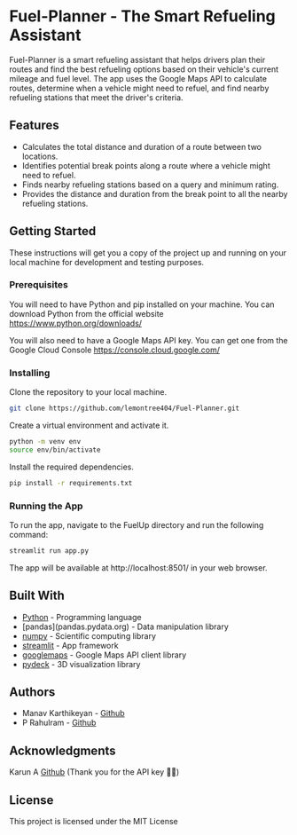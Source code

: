 # Fuel-Planner - The Smart Refueling Assistant
Fuel-Planner is a smart refueling assistant that helps drivers plan their routes and find the best refueling options based on their vehicle's current mileage and fuel level. The app uses the Google Maps API to calculate routes, determine when a vehicle might need to refuel, and find nearby refueling stations that meet the driver's criteria.

## Features
- Calculates the total distance and duration of a route between two locations.
- Identifies potential break points along a route where a vehicle might need to refuel.
- Finds nearby refueling stations based on a query and minimum rating.
- Provides the distance and duration from the break point to all the nearby refueling stations.
## Getting Started
These instructions will get you a copy of the project up and running on your local machine for development and testing purposes.

### Prerequisites
You will need to have Python and pip installed on your machine. You can download Python from the official website https://www.python.org/downloads/

You will also need to have a Google Maps API key. You can get one from the Google Cloud Console https://console.cloud.google.com/

### Installing
Clone the repository to your local machine.

```bash
git clone https://github.com/lemontree404/Fuel-Planner.git
```
Create a virtual environment and activate it.
```bash
python -m venv env
source env/bin/activate
```
Install the required dependencies.
```bash
pip install -r requirements.txt
```
### Running the App
To run the app, navigate to the FuelUp directory and run the following command:
```bash
streamlit run app.py
```
The app will be available at http://localhost:8501/ in your web browser.

## Built With
- [Python](https://www.python.org/) - Programming language
- [pandas]\(pandas.pydata.org) - Data manipulation library
- [numpy](https://numpy.org/) - Scientific computing library
- [streamlit](https://streamlit.io/) - App framework
- [googlemaps](https://github.com/googlemaps/google-maps-services-python) - Google Maps API client library
- [pydeck](pydeck.gl) - 3D visualization library
## Authors
- Manav Karthikeyan - [Github](https://github.com/lemontree404)
- P Rahulram - [Github](https://github.com/Mr-Appu)
## Acknowledgments
Karun A [Github](https://github.com/Karun842002) (Thank you for the API key 💖💖)
## License
This project is licensed under the MIT License 



